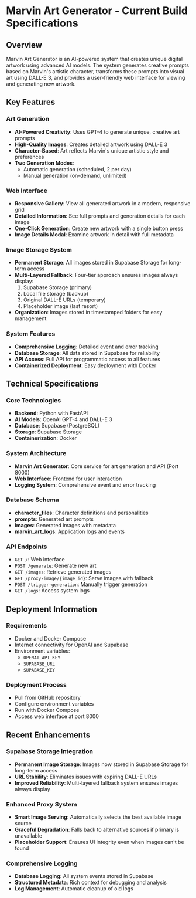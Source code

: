 # Marvin Art Generator - Current Build Specifications

## Overview

Marvin Art Generator is an AI-powered system that creates unique digital artwork using advanced AI models. The system generates creative prompts based on Marvin's artistic character, transforms these prompts into visual art using DALL-E 3, and provides a user-friendly web interface for viewing and generating new artwork.

## Key Features

### Art Generation
- **AI-Powered Creativity**: Uses GPT-4 to generate unique, creative art prompts
- **High-Quality Images**: Creates detailed artwork using DALL-E 3
- **Character-Based**: Art reflects Marvin's unique artistic style and preferences
- **Two Generation Modes**:
  - Automatic generation (scheduled, 2 per day)
  - Manual generation (on-demand, unlimited)

### Web Interface
- **Responsive Gallery**: View all generated artwork in a modern, responsive grid
- **Detailed Information**: See full prompts and generation details for each image
- **One-Click Generation**: Create new artwork with a single button press
- **Image Details Modal**: Examine artwork in detail with full metadata

### Image Storage System
- **Permanent Storage**: All images stored in Supabase Storage for long-term access
- **Multi-Layered Fallback**: Four-tier approach ensures images always display:
  1. Supabase Storage (primary)
  2. Local file storage (backup)
  3. Original DALL-E URLs (temporary)
  4. Placeholder image (last resort)
- **Organization**: Images stored in timestamped folders for easy management


### System Features
- **Comprehensive Logging**: Detailed event and error tracking
- **Database Storage**: All data stored in Supabase for reliability
- **API Access**: Full API for programmatic access to all features
- **Containerized Deployment**: Easy deployment with Docker

## Technical Specifications

### Core Technologies
- **Backend**: Python with FastAPI
- **AI Models**: OpenAI GPT-4 and DALL-E 3
- **Database**: Supabase (PostgreSQL)
- **Storage**: Supabase Storage
- **Containerization**: Docker

### System Architecture
- **Marvin Art Generator**: Core service for art generation and API (Port 8000)
- **Web Interface**: Frontend for user interaction
- **Logging System**: Comprehensive event and error tracking

### Database Schema
- **character_files**: Character definitions and personalities
- **prompts**: Generated art prompts
- **images**: Generated images with metadata
- **marvin_art_logs**: Application logs and events

### API Endpoints
- `GET /`: Web interface
- `POST /generate`: Generate new art
- `GET /images`: Retrieve generated images
- `GET /proxy-image/{image_id}`: Serve images with fallback
- `POST /trigger-generation`: Manually trigger generation
- `GET /logs`: Access system logs

## Deployment Information

### Requirements
- Docker and Docker Compose
- Internet connectivity for OpenAI and Supabase
- Environment variables:
  - `OPENAI_API_KEY`
  - `SUPABASE_URL`
  - `SUPABASE_KEY`

### Deployment Process
- Pull from GitHub repository
- Configure environment variables
- Run with Docker Compose
- Access web interface at port 8000

## Recent Enhancements

### Supabase Storage Integration
- **Permanent Image Storage**: Images now stored in Supabase Storage for long-term access
- **URL Stability**: Eliminates issues with expiring DALL-E URLs
- **Improved Reliability**: Multi-layered fallback system ensures images always display

### Enhanced Proxy System
- **Smart Image Serving**: Automatically selects the best available image source
- **Graceful Degradation**: Falls back to alternative sources if primary is unavailable
- **Placeholder Support**: Ensures UI integrity even when images can't be found

### Comprehensive Logging
- **Database Logging**: All system events stored in Supabase
- **Structured Metadata**: Rich context for debugging and analysis
- **Log Management**: Automatic cleanup of old logs

